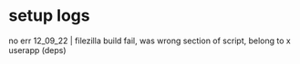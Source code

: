 # setup logs

no err 12_09_22 | filezilla build fail, was wrong section of script, belong to x userapp (deps)